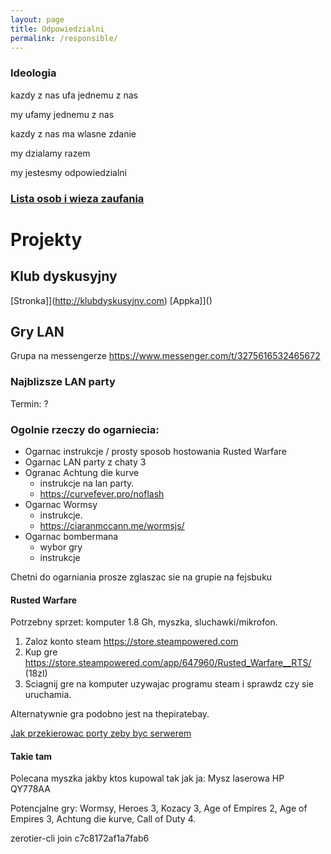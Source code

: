 ```yaml
---
layout: page
title: Odpowiedzialni
permalink: /responsible/
---
```


### Ideologia

kazdy z nas ufa jednemu z nas

my ufamy jednemu z nas

kazdy z nas ma wlasne zdanie

my dzialamy razem

my jestesmy odpowiedzialni

### [Lista osob i wieza zaufania](https://towers-of-trust.herokuapp.com/show_group/3?tab=members)

# Projekty

## Klub dyskusyjny

[Stronka]](http://klubdyskusyjny.com)
[Appka]]()

## Gry LAN

Grupa na messengerze https://www.messenger.com/t/3275616532465672

### Najblizsze LAN party

Termin: ?

### Ogolnie rzeczy do ogarniecia:
- Ogarnac instrukcje / prosty sposob hostowania Rusted Warfare
- Ogarnac LAN party z chaty 3
- Ogranac Achtung die kurve
  - instrukcje na lan party.
  - https://curvefever.pro/noflash
- Ogarnac Wormsy
  - instrukcje.
  - https://ciaranmccann.me/wormsjs/
- Ogarnac bombermana
  - wybor gry
  - instrukcje

Chetni do ogarniania prosze zglaszac sie na grupie na fejsbuku

#### Rusted Warfare

Potrzebny sprzet: komputer 1.8 Gh, myszka, sluchawki/mikrofon.

 1. Zaloz konto steam https://store.steampowered.com
 2. Kup gre https://store.steampowered.com/app/647960/Rusted_Warfare__RTS/ (18zl)
 3. Sciagnij gre na komputer uzywajac programu steam i sprawdz czy sie uruchamia.

 Alternatywnie gra podobno jest na thepiratebay.

[Jak przekierowac porty zeby byc serwerem](https://portforward.com/rusted-warfare/)

#### Takie tam

Polecana myszka jakby ktos kupowal tak jak ja: Mysz laserowa HP QY778AA

Potencjalne gry: Wormsy, Heroes 3, Kozacy 3, Age of Empires 2, Age of Empires 3, Achtung die kurve, Call of Duty 4.

zerotier-cli join c7c8172af1a7fab6
